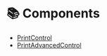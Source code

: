 # 📚 Components

- [PrintControl](./PrintControl.md)
- [PrintAdvancedControl](./PrintAdvancedControl.md)
